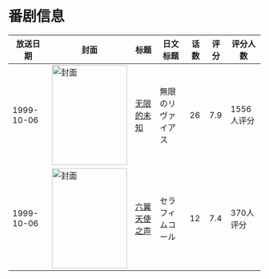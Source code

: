 # 番剧信息

|放送日期|封面|标题|日文标题|话数|评分|评分人数|
|---|---|---|---|---|---|---|
|1999-10-06|<img src="https://lain.bgm.tv/pic/cover/c/13/6f/1937_F2s22.jpg" alt="封面" style="width:150px;height:200px;object-fit:cover;">|[无限的未知](https://bangumi.tv/subject/1937)|無限のリヴァイアス|26|7.9|1556人评分|
|1999-10-06|<img src="https://lain.bgm.tv/pic/cover/c/6b/6e/32164_INlq9.jpg" alt="封面" style="width:150px;height:200px;object-fit:cover;">|[六翼天使之声](https://bangumi.tv/subject/32164)|セラフィムコール|12|7.4|370人评分|

